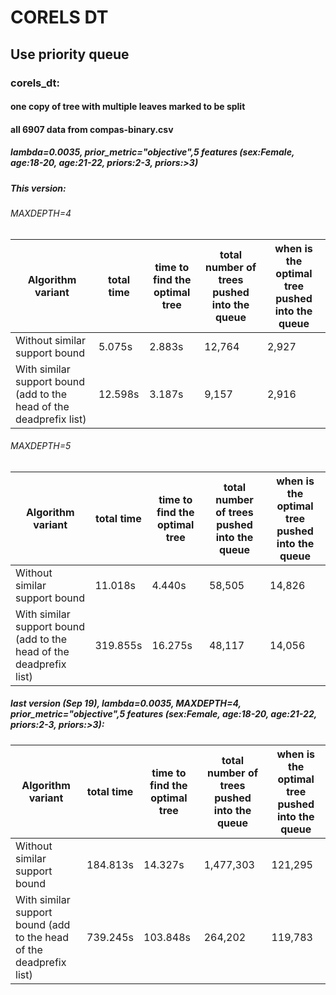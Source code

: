 # CORELS DT

## Use priority queue

### corels_dt:
#### one copy of tree with multiple leaves marked to be split 
#### all 6907 data from compas-binary.csv

##### lambda=0.0035, prior_metric="objective",5 features (sex:Female, age:18-20, age:21-22, priors:2-3, priors:>3)

##### This version:
###### MAXDEPTH=4

Algorithm variant | total time | time to find the optimal tree | total number of trees pushed into the queue | when is the optimal tree pushed into the queue
  ------------- | ------------- | ------------- | -------------  | -------------
Without similar support bound | 5.075s | 2.883s | 12,764 | 2,927
With similar support bound (add to the head of the deadprefix list) | 12.598s | 3.187s | 9,157 | 2,916

###### MAXDEPTH=5

Algorithm variant | total time | time to find the optimal tree | total number of trees pushed into the queue | when is the optimal tree pushed into the queue
  ------------- | ------------- | ------------- | -------------  | -------------
Without similar support bound | 11.018s | 4.440s | 58,505 | 14,826
With similar support bound (add to the head of the deadprefix list) | 319.855s | 16.275s | 48,117 | 14,056



##### last version (Sep 19), lambda=0.0035, MAXDEPTH=4, prior_metric="objective",5 features (sex:Female, age:18-20, age:21-22, priors:2-3, priors:>3):

Algorithm variant | total time | time to find the optimal tree | total number of trees pushed into the queue | when is the optimal tree pushed into the queue
  ------------- | ------------- | ------------- | -------------  | -------------
Without similar support bound | 184.813s | 14.327s | 1,477,303 | 121,295
With similar support bound (add to the head of the deadprefix list) | 739.245s | 103.848s | 264,202 | 119,783